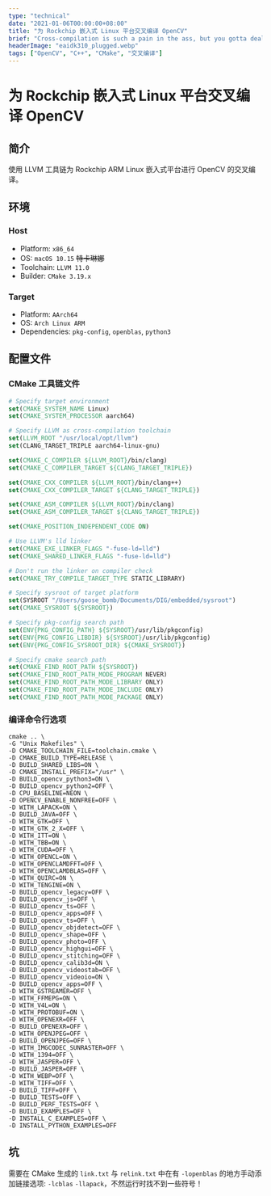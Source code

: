 ```yaml
---
type: "technical"
date: "2021-01-06T00:00:00+08:00"
title: "为 Rockchip 嵌入式 Linux 平台交叉编译 OpenCV"
brief: "Cross-compilation is such a pain in the ass, but you gotta deal with it!"
headerImage: "eaidk310_plugged.webp"
tags: ["OpenCV", "C++", "CMake", "交叉编译"]
---
```


# 为 Rockchip 嵌入式 Linux 平台交叉编译 OpenCV

## 简介

使用 LLVM 工具链为 Rockchip ARM Linux 嵌入式平台进行 OpenCV 的交叉编译。

## 环境

### Host

- Platform: `x86_64`
- OS: `macOS 10.15` ~~特卡琳娜~~
- Toolchain: `LLVM 11.0`
- Builder: `CMake 3.19.x`

### Target

- Platform: `AArch64`
- OS: `Arch Linux ARM`
- Dependencies: `pkg-config`, `openblas`, `python3`

## 配置文件

### CMake 工具链文件

```cmake
# Specify target environment
set(CMAKE_SYSTEM_NAME Linux)
set(CMAKE_SYSTEM_PROCESSOR aarch64)

# Specify LLVM as cross-compilation toolchain
set(LLVM_ROOT "/usr/local/opt/llvm")
set(CLANG_TARGET_TRIPLE aarch64-linux-gnu)

set(CMAKE_C_COMPILER ${LLVM_ROOT}/bin/clang)
set(CMAKE_C_COMPILER_TARGET ${CLANG_TARGET_TRIPLE})

set(CMAKE_CXX_COMPILER ${LLVM_ROOT}/bin/clang++)
set(CMAKE_CXX_COMPILER_TARGET ${CLANG_TARGET_TRIPLE})

set(CMAKE_ASM_COMPILER ${LLVM_ROOT}/bin/clang)
set(CMAKE_ASM_COMPILER_TARGET ${CLANG_TARGET_TRIPLE})

set(CMAKE_POSITION_INDEPENDENT_CODE ON)

# Use LLVM's lld linker
set(CMAKE_EXE_LINKER_FLAGS "-fuse-ld=lld")
set(CMAKE_SHARED_LINKER_FLAGS "-fuse-ld=lld")

# Don't run the linker on compiler check
set(CMAKE_TRY_COMPILE_TARGET_TYPE STATIC_LIBRARY)

# Specify sysroot of target platform
set(SYSROOT "/Users/goose_bomb/Documents/DIG/embedded/sysroot")
set(CMAKE_SYSROOT ${SYSROOT})

# Specify pkg-config search path
set(ENV{PKG_CONFIG_PATH} ${SYSROOT}/usr/lib/pkgconfig)
set(ENV{PKG_CONFIG_LIBDIR} ${SYSROOT}/usr/lib/pkgconfig)
set(ENV{PKG_CONFIG_SYSROOT_DIR} ${CMAKE_SYSROOT})

# Specify cmake search path
set(CMAKE_FIND_ROOT_PATH ${SYSROOT})
set(CMAKE_FIND_ROOT_PATH_MODE_PROGRAM NEVER)
set(CMAKE_FIND_ROOT_PATH_MODE_LIBRARY ONLY)
set(CMAKE_FIND_ROOT_PATH_MODE_INCLUDE ONLY)
set(CMAKE_FIND_ROOT_PATH_MODE_PACKAGE ONLY)
```

### 编译命令行选项

```shell
cmake .. \
-G "Unix Makefiles" \
-D CMAKE_TOOLCHAIN_FILE=toolchain.cmake \
-D CMAKE_BUILD_TYPE=RELEASE \
-D BUILD_SHARED_LIBS=ON \
-D CMAKE_INSTALL_PREFIX="/usr" \
-D BUILD_opencv_python3=ON \
-D BUILD_opencv_python2=OFF \
-D CPU_BASELINE=NEON \
-D OPENCV_ENABLE_NONFREE=OFF \
-D WITH_LAPACK=ON \
-D BUILD_JAVA=OFF \
-D WITH_GTK=OFF \
-D WITH_GTK_2_X=OFF \
-D WITH_ITT=ON \
-D WITH_TBB=ON \
-D WITH_CUDA=OFF \
-D WITH_OPENCL=ON \
-D WITH_OPENCLAMDFFT=OFF \
-D WITH_OPENCLAMDBLAS=OFF \
-D WITH_QUIRC=ON \
-D WITH_TENGINE=ON \
-D BUILD_opencv_legacy=OFF \
-D BUILD_opencv_js=OFF \
-D BUILD_opencv_ts=OFF \
-D BUILD_opencv_apps=OFF \
-D BUILD_opencv_ts=OFF \
-D BUILD_opencv_objdetect=OFF \
-D BUILD_opencv_shape=OFF \
-D BUILD_opencv_photo=OFF \
-D BUILD_opencv_highgui=OFF \
-D BUILD_opencv_stitching=OFF \
-D BUILD_opencv_calib3d=ON \
-D BUILD_opencv_videostab=OFF \
-D BUILD_opencv_videoio=ON \
-D BUILD_opencv_apps=OFF \
-D WITH_GSTREAMER=OFF \
-D WITH_FFMEPG=ON \
-D WITH_V4L=ON \
-D WITH_PROTOBUF=ON \
-D WITH_OPENEXR=OFF \
-D BUILD_OPENEXR=OFF \
-D WITH_OPENJPEG=OFF \
-D BUILD_OPENJPEG=OFF \
-D WITH_IMGCODEC_SUNRASTER=OFF \
-D WITH_1394=OFF \
-D WITH_JASPER=OFF \
-D BUILD_JASPER=OFF \
-D WITH_WEBP=OFF \
-D WITH_TIFF=OFF \
-D BUILD_TIFF=OFF \
-D BUILD_TESTS=OFF \
-D BUILD_PERF_TESTS=OFF \
-D BUILD_EXAMPLES=OFF \
-D INSTALL_C_EXAMPLES=OFF \
-D INSTALL_PYTHON_EXAMPLES=OFF
```

## 坑

需要在 CMake 生成的 `link.txt` 与 `relink.txt` 中在有 `-lopenblas` 的地方手动添加链接选项: `-lcblas` `-llapack`，不然运行时找不到一些符号！
